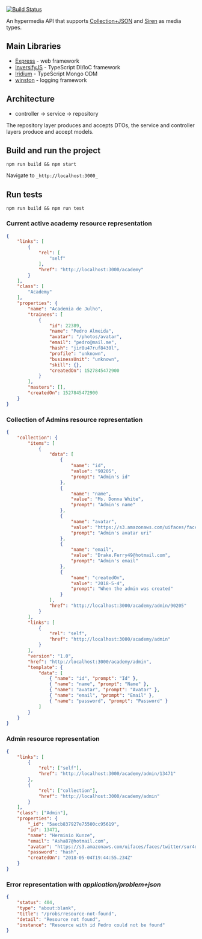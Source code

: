 
[![Build Status](https://travis-ci.org/LandOfKroilon/KroilonApiV2.svg?branch=dev)](https://travis-ci.org/LandOfKroilon/KroilonApiV2)

An hypermedia API that supports [Collection+JSON](https://github.com/collection-json/spec) and [Siren](https://github.com/kevinswiber/siren) as media types.


## Main Libraries

- [Express](http://expressjs.com/) - web framework
- [InversifyJS](https://github.com/inversify/InversifyJS) - TypeScript DI/IoC framework
- [Iridium](https://github.com/SierraSoftworks/Iridium) - TypeScript Mongo ODM
- [winston](https://github.com/winstonjs/winston) - logging framework


## Architecture

* controller -> service -> repository

The repository layer produces and accepts DTOs, the service and controller layers produce and accept models.

## Build and run the project

`npm run build && npm start`

Navigate to `_http://localhost:3000_`

## Run tests

`npm run build && npm run test`


### Current active academy resource representation

```json
{
    "links": [
        {
            "rel": [
                "self"
            ],
            "href": "http://localhost:3000/academy"
        }
    ],
    "class": [
        "Academy"
    ],
    "properties": {
        "name": "Academia de Julho",
        "trainees": [
            {
                "id": 22389,
                "name": "Pedro Almeida",
                "avatar": "/photos/avatar",
                "email": "pedro@mail.me",
                "hash": "jir8u47ruf8430l",
                "profile": "unknown",
                "businessUnit": "unknown",
                "skill": {},
                "createdOn": 1527845472900
            }
        ],
        "masters": [],
        "createdOn": 1527845472900
    }
}
```

### Collection of Admins resource representation

```json
{
    "collection": {
        "items": [
            {
                "data": [
                    {
                        "name": "id",
                        "value": "90205",
                        "prompt": "Admin's id"
                    },
                    {
                        "name": "name",
                        "value": "Ms. Donna White",
                        "prompt": "Admin's name"
                    },
                    {
                        "name": "avatar",
                        "value": "https://s3.amazonaws.com/uifaces/faces/twitter/cdavis565/128.jpg",
                        "prompt": "Admin's avatar uri"
                    },
                    {
                        "name": "email",
                        "value": "Drake.Ferry49@hotmail.com",
                        "prompt": "Admin's email"
                    },
                    {
                        "name": "createdOn",
                        "value": "2018-5-4",
                        "prompt": "When the admin was created"
                    }
                ],
                "href": "http://localhost:3000/academy/admin/90205"
            }
        ],
        "links": [
            {
                "rel": "self",
                "href": "http://localhost:3000/academy/admin"
            }
        ],
        "version": "1.0",
        "href": "http://localhost:3000/academy/admin",
        "template": {
            "data": [
                { "name": "id", "prompt": "Id" },
                { "name": "name", "prompt": "Name" },
                { "name": "avatar", "prompt": "Avatar" },
                { "name": "email", "prompt": "Email" },
                { "name": "password", "prompt": "Password" }
            ]
        }
    }
}
```

### Admin resource representation

```json
{
    "links": [
        {
            "rel": ["self"],
            "href": "http://localhost:3000/academy/admin/13471"
        },
        {
            "rel": ["collection"],
            "href": "http://localhost:3000/academy/admin"
        }
    ],
    "class": ["Admin"],
    "properties": {
        "_id": "5aecb837927e75500cc95619",
        "id": 13471,
        "name": "Herminio Kunze",
        "email": "Asha87@hotmail.com",
        "avatar": "https://s3.amazonaws.com/uifaces/faces/twitter/sur4dye/128.jpg",
        "password": "hash",
        "createdOn": "2018-05-04T19:44:55.234Z"
    }
}
```

### Error representation with _application/problem+json_

```json
{
    "status": 404,
    "type": "about:blank",
    "title": "/probs/resource-not-found",
    "detail": "Resource not found",
    "instance": "Resource with id Pedro could not be found"
}
```